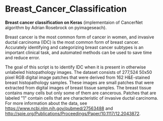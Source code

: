 # Breast_Cancer_Classification

**Breast cancer classification on Keras** (implementaion of CancerNet algorithm by Adrian Rosebrock on pyimageseach).

Breast cancer is the most common form of cancer in women, and invasive ductal carcinoma (IDC) is the most common form of breast cancer. Accurately identifying and categorizing breast cancer subtypes is an important clinical task, and automated methods can be used to save time and reduce error.

The goal of this script is to identify IDC when it is present in otherwise unlabeled histopathology images.
The dataset consists of 277,524 50x50 pixel RGB digital image patches that were derived from 162 H&E-stained breast histopathology samples.
These images are small patches that were extracted from digital images of breast tissue samples. 
The breast tissue contains many cells but only some of them are cancerous. 
Patches that are labeled "1" contain cells that are characteristic of invasive ductal carcinoma. 
For more information about the data, 
see https://www.ncbi.nlm.nih.gov/pubmed/27563488 and http://spie.org/Publications/Proceedings/Paper/10.1117/12.2043872.

